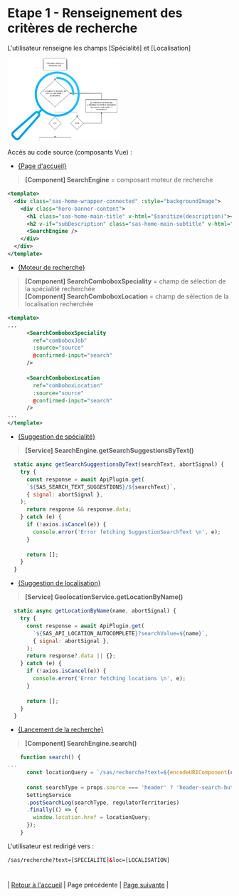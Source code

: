 # Etape 1 - Renseignement des critères de recherche

L'utilisateur renseigne les champs [Spécialité] et [Localisation]

<img src="./img/step-1.png" height="50%" width="50%" title="Renseignement des critères de recherche" />

Accès au code source (composants Vue) :
- [{Page d'accueil}](../web/modules/custom/sas/modules/sas_vuejs/vue-core/src/components/home/HomeConnected.component.vue#L6)  
>**[Component] SearchEngine** = composant moteur de recherche  
```xml
<template>
  <div class="sas-home-wrapper-connected" :style="backgroundImage">
    <div class="hero-banner-content">
      <h1 class="sas-home-main-title" v-html="$sanitize(description)"></h1>
      <h2 v-if="subDescription" class="sas-home-main-subtitle" v-html="$sanitize(subDescription)"></h2>
      <SearchEngine />
    </div>
  </div>
</template>
```

- [{Moteur de recherche}](../web/modules/custom/sas/modules/sas_vuejs/vue-core/src/components/chargementProgressifComponents/searchComponents/SearchEngine.component.vue#L9)  
>**[Component] SearchComboboxSpeciality** = champ de sélection de la spécialité recherchée  
>**[Component] SearchComboboxLocation** = champ de sélection de la localisation recherchée  
```xml
<template>
...
      <SearchComboboxSpeciality
        ref="comboboxJob"
        :source="source"
        @confirmed-input="search"
      />

      <SearchComboboxLocation
        ref="comboboxLocation"
        :source="source"
        @confirmed-input="search"
      />
...
</template>
```

- [{Suggestion de spécialité}](../web/modules/custom/sas/modules/sas_vuejs/vue-core/src/services/searchEngine.service.js#L19)  
>**[Service] SearchEngine.getSearchSuggestionsByText()**  
```javascript
  static async getSearchSuggestionsByText(searchText, abortSignal) {
    try {
      const response = await ApiPlugin.get(
      `${SAS_SEARCH_TEXT_SUGGESTIONS}/${searchText}`,
      { signal: abortSignal },
    );
      return response && response.data;
    } catch (e) {
      if (!axios.isCancel(e)) {
        console.error('Error fetching SuggestionSearchText \n', e);
      }

      return [];
    }
  }
```

- [{Suggestion de localisation}](../web/modules/custom/sas/modules/sas_vuejs/vue-core/src/services/geolocation.service.js#L13)  
>**[Service] GeolocationService.getLocationByName()**  
```javascript
  static async getLocationByName(name, abortSignal) {
    try {
      const response = await ApiPlugin.get(
        `${SAS_API_LOCATION_AUTOCOMPLETE}?searchValue=${name}`,
        { signal: abortSignal },
      );
      return response?.data || {};
    } catch (e) {
      if (!axios.isCancel(e)) {
        console.error('Error fetching locations \n', e);
      }

      return [];
    }
  }
```

- [{Lancement de la recherche}](../web/modules/custom/sas/modules/sas_vuejs/vue-core/src/components/chargementProgressifComponents/searchComponents/SearchEngine.component.vue#L85)  
>**[Component] SearchEngine.search()**  
```javascript
    function search() {
...
      const locationQuery = `/sas/recherche?text=${encodeURIComponent(comboboxJob.value.input)}&loc=${encodeURIComponent(comboboxLocation.value.input)}`;

      const searchType = props.source === 'header' ? 'header-search-button' : 'homepage-search-button';
      SettingService
      .postSearchLog(searchType, regulatorTerritories)
      .finally(() => {
        window.location.href = locationQuery;
      });
    }
```

L'utilisateur est redirigé vers :  
```html
/sas/recherche?text=[SPECIALITE]&loc=[LOCALISATION]
```

# 
| [Retour à l'accueil](../README.md) | Page précédente | [Page suivante](step-2.md) |

